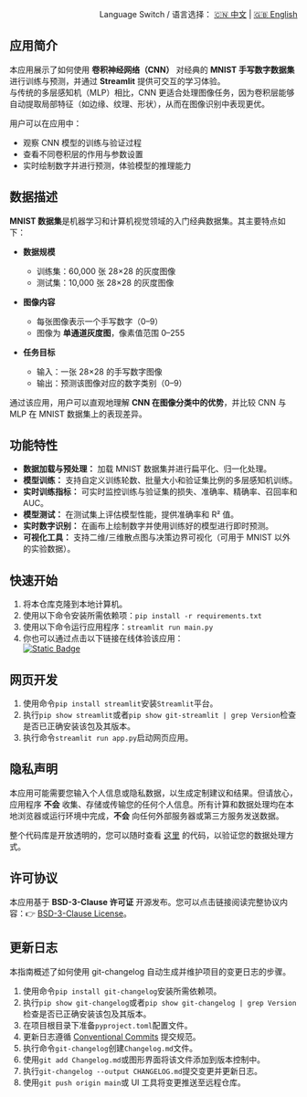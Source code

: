 <p align="right">
  Language Switch / 语言选择：
  <a href="./README.zh-CN.md">🇨🇳 中文</a> | <a href="./README.md">🇬🇧 English</a>
</p>

**应用简介**
---
本应用展示了如何使用 **卷积神经网络（CNN）** 对经典的 **MNIST 手写数字数据集**进行训练与预测，并通过 **Streamlit**
提供可交互的学习体验。  
与传统的多层感知机（MLP）相比，CNN 更适合处理图像任务，因为卷积层能够自动提取局部特征（如边缘、纹理、形状），从而在图像识别中表现更优。

用户可以在应用中：

- 观察 CNN 模型的训练与验证过程
- 查看不同卷积层的作用与参数设置
- 实时绘制数字并进行预测，体验模型的推理能力

**数据描述**
---
**MNIST 数据集**是机器学习和计算机视觉领域的入门经典数据集。其主要特点如下：

- **数据规模**
    - 训练集：60,000 张 28×28 的灰度图像
    - 测试集：10,000 张 28×28 的灰度图像

- **图像内容**
    - 每张图像表示一个手写数字（0–9）
    - 图像为 **单通道灰度图**，像素值范围 0–255

- **任务目标**
    - 输入：一张 28×28 的手写数字图像
    - 输出：预测该图像对应的数字类别（0–9）

通过该应用，用户可以直观地理解 **CNN 在图像分类中的优势**，并比较 CNN 与 MLP 在 MNIST 数据集上的表现差异。

**功能特性**
---

- **数据加载与预处理：** 加载 MNIST 数据集并进行扁平化、归一化处理。
- **模型训练：** 支持自定义训练轮数、批量大小和验证集比例的多层感知机训练。
- **实时训练指标：** 可实时监控训练与验证集的损失、准确率、精确率、召回率和 AUC。
- **模型测试：** 在测试集上评估模型性能，提供准确率和 R² 值。
- **实时数字识别：** 在画布上绘制数字并使用训练好的模型进行即时预测。
- **可视化工具：** 支持二维/三维散点图与决策边界可视化（可用于 MNIST 以外的实验数据）。

**快速开始**
---

1. 将本仓库克隆到本地计算机。
2. 使用以下命令安装所需依赖项：`pip install -r requirements.txt`
3. 使用以下命令运行应用程序：`streamlit run main.py`
4. 你也可以通过点击以下链接在线体验该应用：  
   [![Static Badge](https://img.shields.io/badge/Open%20in%20Streamlit-Daochashao-red?style=for-the-badge&logo=streamlit&labelColor=white)](https://cnn-mnist.streamlit.app/)

**网页开发**
---

1. 使用命令`pip install streamlit`安装`Streamlit`平台。
2. 执行`pip show streamlit`或者`pip show git-streamlit | grep Version`检查是否已正确安装该包及其版本。
3. 执行命令`streamlit run app.py`启动网页应用。

**隐私声明**
---
本应用可能需要您输入个人信息或隐私数据，以生成定制建议和结果。但请放心，应用程序 **不会**
收集、存储或传输您的任何个人信息。所有计算和数据处理均在本地浏览器或运行环境中完成，**不会** 向任何外部服务器或第三方服务发送数据。

整个代码库是开放透明的，您可以随时查看 [这里](./) 的代码，以验证您的数据处理方式。

**许可协议**
---
本应用基于 **BSD-3-Clause 许可证** 开源发布。您可以点击链接阅读完整协议内容：👉 [BSD-3-Clause License](./LICENSE)。

**更新日志**
---
本指南概述了如何使用 git-changelog 自动生成并维护项目的变更日志的步骤。

1. 使用命令`pip install git-changelog`安装所需依赖项。
2. 执行`pip show git-changelog`或者`pip show git-changelog | grep Version`检查是否已正确安装该包及其版本。
3. 在项目根目录下准备`pyproject.toml`配置文件。
4. 更新日志遵循 [Conventional Commits](https://www.conventionalcommits.org/zh-hans/v1.0.0/) 提交规范。
5. 执行命令`git-changelog`创建`Changelog.md`文件。
6. 使用`git add Changelog.md`或图形界面将该文件添加到版本控制中。
7. 执行`git-changelog --output CHANGELOG.md`提交变更并更新日志。
8. 使用`git push origin main`或 UI 工具将变更推送至远程仓库。
